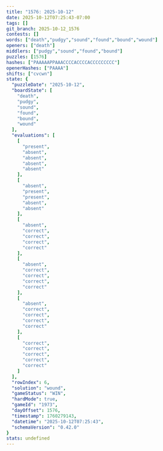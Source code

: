 ```yaml
---
title: "1576: 2025-10-12"
date: 2025-10-12T07:25:43-07:00
tags: []
git_branch: 2025-10-12_1576
contests: []
words: ["death","pudgy","sound","found","bound","wound"]
openers: ["death"]
middlers: ["pudgy","sound","found","bound"]
puzzles: [1576]
hashes: ["PAAAAAPPAAACCCCACCCCACCCCCCCCC"]
openerHashes: ["PAAAA"]
shifts: ["cvcwn"]
state: {
  "puzzleDate": "2025-10-12",
  "boardState": [
    "death",
    "pudgy",
    "sound",
    "found",
    "bound",
    "wound"
  ],
  "evaluations": [
    [
      "present",
      "absent",
      "absent",
      "absent",
      "absent"
    ],
    [
      "absent",
      "present",
      "present",
      "absent",
      "absent"
    ],
    [
      "absent",
      "correct",
      "correct",
      "correct",
      "correct"
    ],
    [
      "absent",
      "correct",
      "correct",
      "correct",
      "correct"
    ],
    [
      "absent",
      "correct",
      "correct",
      "correct",
      "correct"
    ],
    [
      "correct",
      "correct",
      "correct",
      "correct",
      "correct"
    ]
  ],
  "rowIndex": 6,
  "solution": "wound",
  "gameStatus": "WIN",
  "hardMode": true,
  "gameId": "1973",
  "dayOffset": 1576,
  "timestamp": 1760279143,
  "datetime": "2025-10-12T07:25:43",
  "schemaVersion": "0.42.0"
}
stats: undefined
---
```

<!-- more -->
